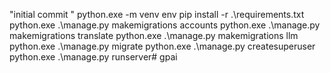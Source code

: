 "initial commit "
python.exe -m venv env 
pip install -r .\requirements.txt
python.exe .\manage.py makemigrations accounts
python.exe .\manage.py makemigrations translate 
python.exe .\manage.py makemigrations llm
python.exe .\manage.py migrate
python.exe .\manage.py createsuperuser
python.exe .\manage.py runserver#   g p a i  
 